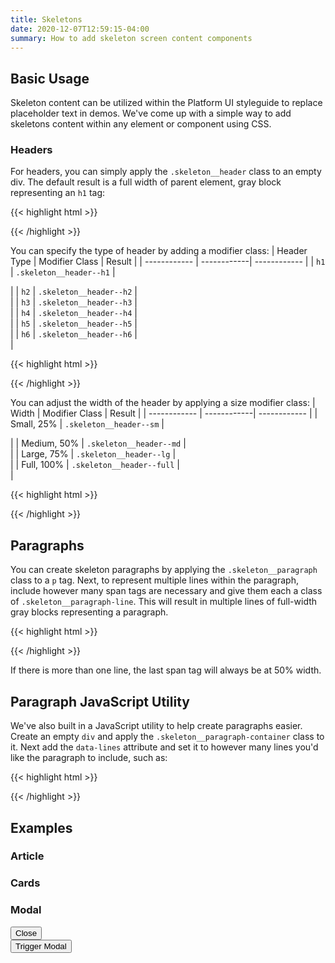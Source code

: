 ```yaml
---
title: Skeletons
date: 2020-12-07T12:59:15-04:00
summary: How to add skeleton screen content components
---
```


## Basic Usage
Skeleton content can be utilized within the Platform UI styleguide to replace placeholder text in demos. We've come up with a simple way to add skeletons content within any element or component using CSS.

### Headers
For headers, you can simply apply the `.skeleton__header` class to an empty div. The default result is a full width of parent element, gray block representing an `h1` tag:
<div class="block block-4">
  <div class="skeleton__header"></div>
</div>

{{< highlight html >}}
<div class="block block-4">
  <div class="skeleton__header"></div>
</div>
{{< /highlight >}}

<br/>

You can specify the type of header by adding a modifier class:
| Header Type | Modifier Class | Result |
| ------------ | ------------| ------------ |
| `h1` | `.skeleton__header--h1` | <div class="skeleton__header skeleton__header--h1"></div> |
| `h2` | `.skeleton__header--h2` | <div class="skeleton__header skeleton__header--h2"></div> |
| `h3` | `.skeleton__header--h3` | <div class="skeleton__header skeleton__header--h3"></div> |
| `h4` | `.skeleton__header--h4` | <div class="skeleton__header skeleton__header--h4"></div> |
| `h5` | `.skeleton__header--h5` | <div class="skeleton__header skeleton__header--h5"></div> |
| `h6` | `.skeleton__header--h6` | <div class="skeleton__header skeleton__header--h6"></div> |

{{< highlight html >}}
<div class="block">
  <div class="skeleton__header skeleton__header--h2"></div>
</div>
{{< /highlight >}}

<br/>

You can adjust the width of the header by applying a size modifier class:
| Width | Modifier Class | Result |
| ------------ | ------------| ------------ |
| Small, 25% | `.skeleton__header--sm` | <div class="skeleton__header skeleton__header--sm"></div> |
| Medium, 50% | `.skeleton__header--md` | <div class="skeleton__header skeleton__header--md"></div> |
| Large, 75% | `.skeleton__header--lg` | <div class="skeleton__header skeleton__header--lg"></div> |
| Full, 100% | `.skeleton__header--full` | <div class="skeleton__header skeleton__header--full"></div> |

{{< highlight html >}}
<div class="block">
  <div class="skeleton__header skeleton__header--md"></div>
</div>
{{< /highlight >}}

## Paragraphs
You can create skeleton paragraphs by applying the `.skeleton__paragraph` class to a `p` tag. Next, to represent multiple lines within the paragraph, include however many span tags are necessary and give them each a class of `.skeleton__paragraph-line`. This will result in multiple lines of full-width gray blocks representing a paragraph.

<div class="block block-4">
  <p class="skeleton__paragraph">
    <span class="skeleton__paragraph-line"></span>
    <span class="skeleton__paragraph-line"></span>
    <span class="skeleton__paragraph-line"></span>
    <span class="skeleton__paragraph-line"></span>
  </p>
</div>

{{< highlight html >}}
<div class="block block-4">
  <p class="skeleton__paragraph">
    <span class="skeleton__paragraph-line"></span>
    <span class="skeleton__paragraph-line"></span>
    <span class="skeleton__paragraph-line"></span>
    <span class="skeleton__paragraph-line"></span>
  </p>
</div>
{{< /highlight >}}

<div class="message message--info">
  <p>If there is more than one line, the last span tag will always be at 50% width.</p>
</div>


## Paragraph JavaScript Utility
We've also built in a JavaScript utility to help create paragraphs easier. Create an empty `div` and apply the `.skeleton__paragraph-container` class to it. Next add the `data-lines` attribute and set it to however many lines you'd like the paragraph to include, such as:

<div class="block block-4">
  <div class="skeleton__paragraph-container" data-lines="7"></div>
</div>

{{< highlight html >}}
<div class="block block-4">
  <div class="skeleton__paragraph-container" data-lines="7">
</div>
{{< /highlight >}}

<br />

## Examples
### Article
<article>
  <div class="skeleton__header skeleton__header--h1 skeleton__header--md"></div>
  <div class="skeleton__paragraph-container" data-lines="4"></div>
  <div class="skeleton__paragraph-container" data-lines="3"></div>
  <div class="skeleton__paragraph-container" data-lines="7"></div>
</article>

### Cards
<div class="block-container mb-4">
  <div class="block block-4">
    <div class="card mx-2">
      <div class="skeleton__header skeleton__header--h2 skeleton__header--md"></div>
      <div class="skeleton__paragraph-container" data-lines="3"></div>
    </div>
  </div>
    <div class="block block-4">
    <div class="card mx-2">
      <div class="skeleton__header skeleton__header--h1 skeleton__header--md"></div>
      <div class="skeleton__paragraph-container" data-lines="6"></div>
    </div>
  </div>
    <div class="block block-4">
    <div class="card mx-2">
      <div class="skeleton__header skeleton__header--h4 skeleton__header--md"></div>
      <div class="skeleton__paragraph-container" data-lines="4"></div>
    </div>
  </div>
</div>

### Modal
<div id="default-modal" class="modal modal--closed" tabindex="-1">
   <div class="modal__inner animated slideInUp faster">
     <div class="modal__header flex flex--justify-between">
       <div class="skeleton__header skeleton__header--2 skeleton__header--sm"></div>
       <button class="button modal__close" data-modal="default-modal">Close <i class="pi-times"></i></button>
     </div>
     <div class="modal__content">
       <div class="skeleton__header skeleton__header--h2 skeleton__header--md"></div>
       <div class="skeleton__paragraph-container" data-lines="7"></div>
       <div class="skeleton__paragraph-container" data-lines="3"></div>
       <div class="skeleton__paragraph-container" data-lines="5"></div>
     </div>
   </div>
 </div>
 <div class="block-container mobile-up-1 tablet-up-4 desktop-up-5 blocks px-2 mb-3">
     <div class="block">
         <button class="button button--post button--lg modal__open" data-modal="default-modal">Trigger Modal</button>
     </div>
 </div>
